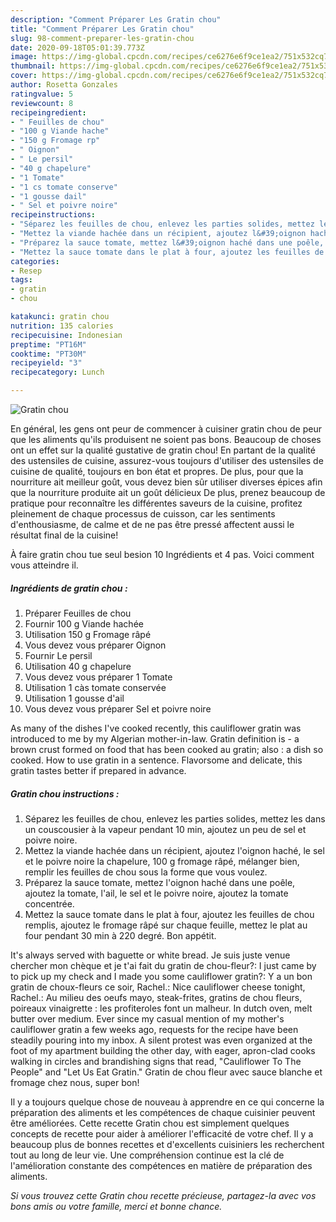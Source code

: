 ```yaml
---
description: "Comment Préparer Les Gratin chou"
title: "Comment Préparer Les Gratin chou"
slug: 98-comment-preparer-les-gratin-chou
date: 2020-09-18T05:01:39.773Z
image: https://img-global.cpcdn.com/recipes/ce6276e6f9ce1ea2/751x532cq70/gratin-chou-photo-principale-de-la-recette.jpg
thumbnail: https://img-global.cpcdn.com/recipes/ce6276e6f9ce1ea2/751x532cq70/gratin-chou-photo-principale-de-la-recette.jpg
cover: https://img-global.cpcdn.com/recipes/ce6276e6f9ce1ea2/751x532cq70/gratin-chou-photo-principale-de-la-recette.jpg
author: Rosetta Gonzales
ratingvalue: 5
reviewcount: 8
recipeingredient:
- " Feuilles de chou"
- "100 g Viande hache"
- "150 g Fromage rp"
- " Oignon"
- " Le persil"
- "40 g chapelure"
- "1 Tomate"
- "1 cs tomate conserve"
- "1 gousse dail"
- " Sel et poivre noire"
recipeinstructions:
- "Séparez les feuilles de chou, enlevez les parties solides, mettez les dans un couscousier à la vapeur pendant 10 min, ajoutez un peu de sel et poivre noire."
- "Mettez la viande hachée dans un récipient, ajoutez l&#39;oignon haché, le sel et le poivre noire la chapelure, 100 g fromage râpé, mélanger bien, remplir les feuilles de chou sous la forme que vous voulez."
- "Préparez la sauce tomate, mettez l&#39;oignon haché dans une poêle, ajoutez la tomate, l&#39;ail, le sel et le poivre noire, ajoutez la tomate concentrée."
- "Mettez la sauce tomate dans le plat à four, ajoutez les feuilles de chou remplis, ajoutez le fromage râpé sur chaque feuille, mettez le plat au four pendant 30 min à 220 degré. Bon appétit."
categories:
- Resep
tags:
- gratin
- chou

katakunci: gratin chou 
nutrition: 135 calories
recipecuisine: Indonesian
preptime: "PT16M"
cooktime: "PT30M"
recipeyield: "3"
recipecategory: Lunch

---
```



![Gratin chou](https://img-global.cpcdn.com/recipes/ce6276e6f9ce1ea2/751x532cq70/gratin-chou-photo-principale-de-la-recette.jpg)

En général, les gens ont peur de commencer à cuisiner gratin chou de peur que les aliments qu'ils produisent ne soient pas bons. Beaucoup de choses ont un effet sur la qualité gustative de gratin chou! En partant de la qualité des ustensiles de cuisine, assurez-vous toujours d'utiliser des ustensiles de cuisine de qualité, toujours en bon état et propres. De plus, pour que la nourriture ait meilleur goût, vous devez bien sûr utiliser diverses épices afin que la nourriture produite ait un goût délicieux De plus, prenez beaucoup de pratique pour reconnaître les différentes saveurs de la cuisine, profitez pleinement de chaque processus de cuisson, car les sentiments d'enthousiasme, de calme et de ne pas être pressé affectent aussi le résultat final de la cuisine!

<!--inarticleads1-->

À faire gratin chou tue seul besion 10 Ingrédients et 4 pas. Voici comment vous atteindre il.

##### Ingrédients de gratin chou :

1. Préparer  Feuilles de chou
1. Fournir 100 g Viande hachée
1. Utilisation 150 g Fromage râpé
1. Vous devez vous préparer  Oignon
1. Fournir  Le persil
1. Utilisation 40 g chapelure
1. Vous devez vous préparer 1 Tomate
1. Utilisation 1 càs tomate conservée
1. Utilisation 1 gousse d&#39;ail
1. Vous devez vous préparer  Sel et poivre noire


As many of the dishes I&#39;ve cooked recently, this cauliflower gratin was introduced to me by my Algerian mother-in-law. Gratin definition is - a brown crust formed on food that has been cooked au gratin; also : a dish so cooked. How to use gratin in a sentence. Flavorsome and delicate, this gratin tastes better if prepared in advance. 

<!--inarticleads2-->

##### Gratin chou instructions :

1. Séparez les feuilles de chou, enlevez les parties solides, mettez les dans un couscousier à la vapeur pendant 10 min, ajoutez un peu de sel et poivre noire.
1. Mettez la viande hachée dans un récipient, ajoutez l&#39;oignon haché, le sel et le poivre noire la chapelure, 100 g fromage râpé, mélanger bien, remplir les feuilles de chou sous la forme que vous voulez.
1. Préparez la sauce tomate, mettez l&#39;oignon haché dans une poêle, ajoutez la tomate, l&#39;ail, le sel et le poivre noire, ajoutez la tomate concentrée.
1. Mettez la sauce tomate dans le plat à four, ajoutez les feuilles de chou remplis, ajoutez le fromage râpé sur chaque feuille, mettez le plat au four pendant 30 min à 220 degré. Bon appétit.


It&#39;s always served with baguette or white bread. Je suis juste venue chercher mon chèque et je t&#39;ai fait du gratin de chou-fleur?: I just came by to pick up my check and I made you some cauliflower gratin?: Y a un bon gratin de choux-fleurs ce soir, Rachel.: Nice cauliflower cheese tonight, Rachel.: Au milieu des oeufs mayo, steak-frites, gratins de chou fleurs, poireaux vinaigrette : les profiteroles font un malheur. In dutch oven, melt butter over medium. Ever since my casual mention of my mother&#39;s cauliflower gratin a few weeks ago, requests for the recipe have been steadily pouring into my inbox. A silent protest was even organized at the foot of my apartment building the other day, with eager, apron-clad cooks walking in circles and brandishing signs that read, &#34;Cauliflower To The People&#34; and &#34;Let Us Eat Gratin.&#34; Gratin de chou fleur avec sauce blanche et fromage chez nous, super bon! 

<!--inarticleads1-->

<p>
Il y a toujours quelque chose de nouveau à apprendre en ce qui concerne la préparation des aliments et les compétences de chaque cuisinier peuvent être améliorées. Cette recette Gratin chou est simplement quelques concepts de recette pour aider à améliorer l'efficacité de votre chef. Il y a beaucoup plus de bonnes recettes et d'excellents cuisiniers les recherchent tout au long de leur vie. Une compréhension continue est la clé de l'amélioration constante des compétences en matière de préparation des aliments.
</p>

<p>
<i>Si vous trouvez cette Gratin chou recette précieuse, partagez-la avec vos bons amis ou votre famille, merci et bonne chance.</i>
</p>
